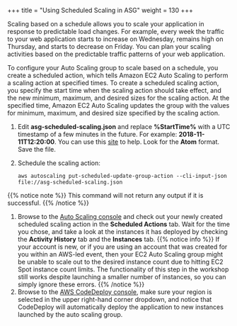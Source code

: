 +++
title = "Using Scheduled Scaling in ASG"
weight = 130
+++

Scaling based on a schedule allows you to scale your application in response to predictable load changes. For example, every week the traffic to your web application starts to increase on Wednesday, remains high on Thursday, and starts to decrease on Friday. You can plan your scaling activities based on the predictable traffic patterns of your web application.

To configure your Auto Scaling group to scale based on a schedule, you create a scheduled action, which tells Amazon EC2 Auto Scaling to perform a scaling action at specified times. To create a scheduled scaling action, you specify the start time when the scaling action should take effect, and the new minimum, maximum, and desired sizes for the scaling action. At the specified time, Amazon EC2 Auto Scaling updates the group with the values for minimum, maximum, and desired size specified by the scaling action.

1. Edit **asg-scheduled-scaling.json** and replace **%StartTime%** with a UTC timestamp of a few minutes in the future. For example: **2018-11-11T12:20:00**. You can use this [site](https://timestampgenerator.com/) to help. Look for the **Atom** format. Save the file.

1. Schedule the scaling action:

	```
	aws autoscaling put-scheduled-update-group-action --cli-input-json file://asg-scheduled-scaling.json
	```
{{% notice note %}}
This command will not return any output if it is successful.
{{% /notice %}}
1. Browse to the [Auto Scaling console](https://console.aws.amazon.com/ec2/autoscaling/home#AutoScalingGroups:view=details) and check out your newly created scheduled scaling action in the **Scheduled Actions** tab. Wait for the time you chose, and take a look at the instances it has deployed by checking the **Activity History** tab and the **Instances** tab.
{{% notice info %}}
If your account is new, or if you are using an account that was created for you within an AWS-led event, then your EC2 Auto Scaling group might be unable to scale out to the desired instance count due to hitting EC2 Spot instance count limits. The functionality of this step in the workshop still works despite launching a smaller number of instances, so you can simply ignore these errors.
{{% /notice %}}
1. Browse to the [AWS CodeDeploy console](https://console.aws.amazon.com/codesuite/codedeploy/deployments), make sure your region is selected in the upper right-hand corner dropdown, and notice that CodeDeploy will automatically deploy the application to new instances launched by the auto scaling group.
